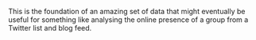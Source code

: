 This is the foundation of an amazing set of data that might eventually be useful for something like analysing the online presence of a group from a Twitter list and blog feed.
